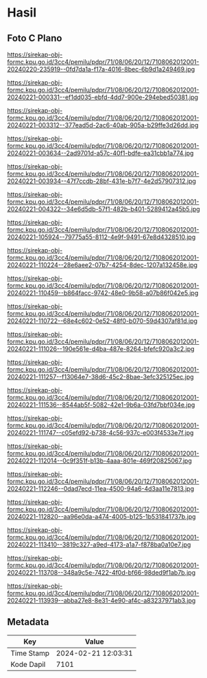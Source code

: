 # Hasil

## Foto C Plano

https://sirekap-obj-formc.kpu.go.id/3cc4/pemilu/pdpr/71/08/06/20/12/7108062012001-20240220-235919--0fd7da1a-f17a-4016-8bec-6b9d1a249469.jpg

https://sirekap-obj-formc.kpu.go.id/3cc4/pemilu/pdpr/71/08/06/20/12/7108062012001-20240221-000331--ef1dd035-ebfd-4dd7-900e-294ebed50381.jpg

https://sirekap-obj-formc.kpu.go.id/3cc4/pemilu/pdpr/71/08/06/20/12/7108062012001-20240221-003312--377ead5d-2ac6-40ab-905a-b29ffe3d26dd.jpg

https://sirekap-obj-formc.kpu.go.id/3cc4/pemilu/pdpr/71/08/06/20/12/7108062012001-20240221-003634--2ad9701d-a57c-40f1-bdfe-ea31cbb1a774.jpg

https://sirekap-obj-formc.kpu.go.id/3cc4/pemilu/pdpr/71/08/06/20/12/7108062012001-20240221-003934--47f7ccdb-28bf-431e-b7f7-4e2d57907312.jpg

https://sirekap-obj-formc.kpu.go.id/3cc4/pemilu/pdpr/71/08/06/20/12/7108062012001-20240221-004322--34e6d5db-57f1-482b-b401-5289412a45b5.jpg

https://sirekap-obj-formc.kpu.go.id/3cc4/pemilu/pdpr/71/08/06/20/12/7108062012001-20240221-105924--79775a55-8112-4e9f-9491-67e8d4328510.jpg

https://sirekap-obj-formc.kpu.go.id/3cc4/pemilu/pdpr/71/08/06/20/12/7108062012001-20240221-110224--28e6aee2-07b7-4254-8dec-1207a132458e.jpg

https://sirekap-obj-formc.kpu.go.id/3cc4/pemilu/pdpr/71/08/06/20/12/7108062012001-20240221-110459--b864facc-9742-48e0-9b58-a07b86f042e5.jpg

https://sirekap-obj-formc.kpu.go.id/3cc4/pemilu/pdpr/71/08/06/20/12/7108062012001-20240221-110722--68e4c602-0e52-48f0-b070-59d4307af81d.jpg

https://sirekap-obj-formc.kpu.go.id/3cc4/pemilu/pdpr/71/08/06/20/12/7108062012001-20240221-111026--190e561e-d4ba-487e-8264-bfefc920a3c2.jpg

https://sirekap-obj-formc.kpu.go.id/3cc4/pemilu/pdpr/71/08/06/20/12/7108062012001-20240221-111257--f13064e7-38d6-45c2-8bae-3efc325125ec.jpg

https://sirekap-obj-formc.kpu.go.id/3cc4/pemilu/pdpr/71/08/06/20/12/7108062012001-20240221-111536--8544ab5f-5082-42e1-9b6a-03fd7bbf034e.jpg

https://sirekap-obj-formc.kpu.go.id/3cc4/pemilu/pdpr/71/08/06/20/12/7108062012001-20240221-111747--c05efd92-b738-4c56-937c-e003f4533e7f.jpg

https://sirekap-obj-formc.kpu.go.id/3cc4/pemilu/pdpr/71/08/06/20/12/7108062012001-20240221-112014--0c9f351f-b13b-4aaa-801e-469f20825067.jpg

https://sirekap-obj-formc.kpu.go.id/3cc4/pemilu/pdpr/71/08/06/20/12/7108062012001-20240221-112246--0dad7ecd-11ea-4500-94a6-4d3aa11e7813.jpg

https://sirekap-obj-formc.kpu.go.id/3cc4/pemilu/pdpr/71/08/06/20/12/7108062012001-20240221-112820--aa96e0da-a474-4005-b125-1b531841737b.jpg

https://sirekap-obj-formc.kpu.go.id/3cc4/pemilu/pdpr/71/08/06/20/12/7108062012001-20240221-113410--3819c327-a9ed-4173-a1a7-f878ba0a10e7.jpg

https://sirekap-obj-formc.kpu.go.id/3cc4/pemilu/pdpr/71/08/06/20/12/7108062012001-20240221-113708--348a9c5e-7422-4f0d-bf66-98ded9f1ab7b.jpg

https://sirekap-obj-formc.kpu.go.id/3cc4/pemilu/pdpr/71/08/06/20/12/7108062012001-20240221-113939--abba27e8-8e31-4e90-af4c-a83237971ab3.jpg


## Metadata

| Key        | Value               |
| ---------- | ------------------- |
| Time Stamp | 2024-02-21 12:03:31 |
| Kode Dapil | 7101                |



